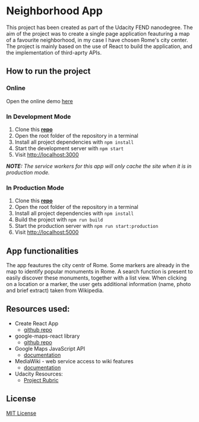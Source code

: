 # Neighborhood App 

This project has been created as part of the Udacity FEND nanodegree. The aim of the project was to create a single page application feauturing a map of a favourite neighborhood, in my case I have chosen Rome's city center. 
 The project is mainly based on the use of  React to build the application, and the implementation of third-aprty APIs.



## How to run the project

### Online
Open the online demo [here](https://elisacovato.github.io/Neighborhood-Map---FEND-nanodegree/)

### In Development Mode
1. Clone this **[repo](https://github.com/ElisaCovato/Neighborhood-Map---FEND-nanodegree.git)**
2. Open the root folder of the repository in a terminal
3. Install all project dependencies with `npm install`
4. Start the development server with `npm start`
5. Visit [http://localhost:3000](http://localhost:3000)

***NOTE:*** *The service workers for this app will only cache the site when it is in production mode.*

### In Production Mode
1. Clone this **[repo](https://github.com/ElisaCovato/Neighborhood-Map---FEND-nanodegree.git)**
2. Open the root folder of the repository in a terminal
3. Install all project dependencies with `npm install`
4. Build the project with `npm run build`
5. Start the production server with `npm run start:production`
5. Visit [http://localhost:5000](http://localhost:5000)

## App functionalities
The app feautures the city centr of Rome. Some markers are already in the map to identify popular monuments in Rome. A search function is present to easily discover these monuments, together with a list view. When clicking on a location or a marker, the user gets additional information (name, photo and brief extract)  taken from Wikipedia.


## Resources used:

- Create React App
    - [github repo](https://github.com/facebookincubator/create-react-app)
- google-maps-react library
    - [github repo](https://github.com/google-map-react/google-map-react)
- Google Maps JavaScript API
    - [documentation](https://developers.google.com/maps/documentation/javascript/tutorial)
- MediaWiki - web service access to wiki features
    - [documentation](https://www.mediawiki.org/wiki/API:Main_page)
- Udacity Resources: 
    - [Project Rubric](https://review.udacity.com/#!/rubrics/1351/view)


## License
[MIT License](LICENSE.MIT)


